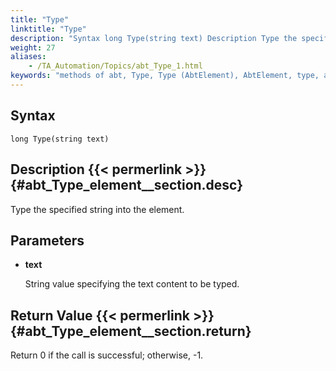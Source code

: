 ```yaml
--- 
title: "Type"
linktitle: "Type"
description: "Syntax long Type(string text) Description Type the specified string into the element. Parameters text String value specifying the text content to be typed. Return Value Return 0 if the call is ..."
weight: 27
aliases: 
    - /TA_Automation/Topics/abt_Type_1.html
keywords: "methods of abt, Type, Type (AbtElement), AbtElement, type, abtelement type, type string into control, text entry into HTML element, type into element"
---
```


## Syntax

`long Type(string text)`

## Description {{< permerlink >}} {#abt_Type_element__section.desc} 

Type the specified string into the element.

## Parameters

-   **text**

    String value specifying the text content to be typed.


## Return Value {{< permerlink >}} {#abt_Type_element__section.return} 

Return 0 if the call is successful; otherwise, -1.




